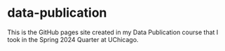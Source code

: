 # data-publication
This is the GitHub pages site created in my Data Publication course that I took in the Spring 2024 Quarter at UChicago.
